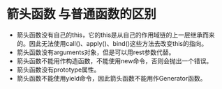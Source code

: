 # 箭头函数 与普通函数的区别

- 箭头函数没有自己的this，它的this是从自己的作用域链的上一层继承而来的。因此无法使用call()、apply()、bind()这些方法去改变this的指向。
- 箭头函数没有arguments对象，但是可以用rest参数代替。
- 箭头函数不能用作构造函数，不能使用new命令，否则会抛出一个错误。
- 箭头函数没有prototype属性。
- 箭头函数不能使用yield命令，因此箭头函数不能用作Generator函数。

